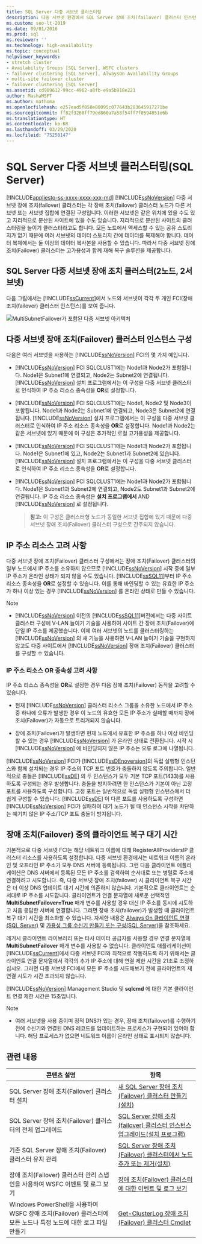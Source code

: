 ```yaml
---
title: SQL Server 다중 서브넷 클러스터링
description: 다중 서브넷 환경에서 SQL Server 장애 조치(failover) 클러스터 인스턴스를 구성하는 방법을 알아봅니다.
ms.custom: seo-lt-2019
ms.date: 09/01/2016
ms.prod: sql
ms.reviewer: ''
ms.technology: high-availability
ms.topic: conceptual
helpviewer_keywords:
- stretch cluster
- Availability Groups [SQL Server], WSFC clusters
- failover clustering [SQL Server], AlwaysOn Availability Groups
- multi-site failover cluster
- failover clustering [SQL Server]
ms.assetid: cd909612-99cc-4962-a8fb-e9a5b918e221
author: MashaMSFT
ms.author: mathoma
ms.openlocfilehash: e257ead5f858e80095c077643b283645917271be
ms.sourcegitcommit: ff82f3260ff79ed860a7a58f54ff7f0594851e6b
ms.translationtype: HT
ms.contentlocale: ko-KR
ms.lasthandoff: 03/29/2020
ms.locfileid: "75258147"
---
```

# <a name="sql-server-multi-subnet-clustering-sql-server"></a>SQL Server 다중 서브넷 클러스터링(SQL Server)
[!INCLUDE[appliesto-ss-xxxx-xxxx-xxx-md](../../../includes/appliesto-ss-xxxx-xxxx-xxx-md.md)]
  [!INCLUDE[ssNoVersion](../../../includes/ssnoversion-md.md)] 다중 서브넷 장애 조치(failover) 클러스터는 각 장애 조치(failover) 클러스터 노드가 다른 서브넷 또는 서브넷 집합에 연결된 구성입니다. 이러한 서브넷은 같은 위치에 있을 수도 있고 지리적으로 분산된 사이트에 있을 수도 있습니다. 지리적으로 분산된 사이트의 클러스터링을 늘이기 클러스터라고도 합니다. 모든 노드에서 액세스할 수 있는 공유 스토리지가 없기 때문에 여러 서브넷의 데이터 스토리지 간에 데이터를 복제해야 합니다. 데이터 복제에서는 둘 이상의 데이터 복사본을 사용할 수 있습니다. 따라서 다중 서브넷 장애 조치(Failover) 클러스터는 고가용성과 함께 재해 복구 솔루션을 제공합니다.  
  
   
##  <a name="sql-server-multi-subnet-failover-cluster-two-nodes-two-subnets"></a><a name="VisualElement"></a> SQL Server 다중 서브넷 장애 조치 클러스터(2노드, 2서브넷)  
 다음 그림에서는 [!INCLUDE[ssCurrent](../../../includes/sscurrent-md.md)]에서 노드와 서브넷이 각각 두 개인 FCI(장애 조치(failover) 클러스터 인스턴스)를 보여 줍니다.  
  
 ![MultiSubnetFailover가 포함된 다중 서브넷 아키텍처](../../../sql-server/failover-clusters/windows/media/multi-subnet-architecture-withmultisubnetfailoverparam.png "MultiSubnetFailover가 포함된 다중 서브넷 아키텍처")  
  
  
##  <a name="multi-subnet-failover-cluster-instance-configurations"></a><a name="Configurations"></a> 다중 서브넷 장애 조치(Failover) 클러스터 인스턴스 구성  
 다음은 여러 서브넷을 사용하는 [!INCLUDE[ssNoVersion](../../../includes/ssnoversion-md.md)] FCI의 몇 가지 예입니다.  
  
-   [!INCLUDE[ssNoVersion](../../../includes/ssnoversion-md.md)] FCI SQLCLUST1에는 Node1과 Node2가 포함됩니다. Node1은 Subnet1에 연결되고, Node2는 Subnet2에 연결됩니다. [!INCLUDE[ssNoVersion](../../../includes/ssnoversion-md.md)] 설치 프로그램에서는 이 구성을 다중 서브넷 클러스터로 인식하여 IP 주소 리소스 종속성을 **OR**로 설정합니다.  
  
-   [!INCLUDE[ssNoVersion](../../../includes/ssnoversion-md.md)] FCI SQLCLUST1에는 Node1, Node2 및 Node3이 포함됩니다. Node1과 Node2는 Subnet1에 연결되고, Node3은 Subnet2에 연결됩니다. [!INCLUDE[ssNoVersion](../../../includes/ssnoversion-md.md)] 설치 프로그램에서는 이 구성을 다중 서브넷 클러스터로 인식하여 IP 주소 리소스 종속성을 **OR**로 설정합니다. Node1과 Node2는 같은 서브넷에 있기 때문에 이 구성은 추가적인 로컬 고가용성을 제공합니다.  
  
-   [!INCLUDE[ssNoVersion](../../../includes/ssnoversion-md.md)] FCI SQLCLUST1에는 Node1과 Node2가 포함됩니다. Node1은 Subnet1에 있고, Node2는 Subnet1과 Subnet2에 있습니다. [!INCLUDE[ssNoVersion](../../../includes/ssnoversion-md.md)] 설치 프로그램에서는 이 구성을 다중 서브넷 클러스터로 인식하여 IP 주소 리소스 종속성을 **OR**로 설정합니다.  
  
-   [!INCLUDE[ssNoVersion](../../../includes/ssnoversion-md.md)] FCI SQLCLUST1에는 Node1과 Node2가 포함됩니다. Node1은 Subnet1과 Subnet2에 연결되고, Node2도 Subnet1과 Subnet2에 연결됩니다. IP 주소 리소스 종속성은 **설치 프로그램에서** AND [!INCLUDE[ssNoVersion](../../../includes/ssnoversion-md.md)] 로 설정됩니다.  
  
    > **참고:** 이 구성은 클러스터형 노드가 동일한 서브넷 집합에 있기 때문에 다중 서브넷 장애 조치(Failover) 클러스터 구성으로 간주되지 않습니다.  
  
##  <a name="ip-address-resource-considerations"></a><a name="ComponentsAndConcepts"></a> IP 주소 리소스 고려 사항  
 다중 서브넷 장애 조치(Failover) 클러스터 구성에서는 장애 조치(Failover) 클러스터의 일부 노드에서 IP 주소를 소유하지 않으므로 [!INCLUDE[ssNoVersion](../../../includes/ssnoversion-md.md)] 시작 중에 일부 IP 주소가 온라인 상태가 되지 않을 수도 있습니다. [!INCLUDE[ssSQL11](../../../includes/sssql11-md.md)]부터 IP 주소 리소스 종속성을 **OR**로 설정할 수 있습니다. 이를 통해 바인딩할 수 있는 유효한 IP 주소가 하나 이상 있는 경우 [!INCLUDE[ssNoVersion](../../../includes/ssnoversion-md.md)] 를 온라인 상태로 만들 수 있습니다.  
  
  > [!NOTE] 
  > - [!INCLUDE[ssNoVersion](../../../includes/ssnoversion-md.md)] 이전의 [!INCLUDE[ssSQL11](../../../includes/sssql11-md.md)]버전에서는 다중 사이트 클러스터 구성에 V-LAN 늘이기 기술을 사용하여 사이트 간 장애 조치(Failover)에 단일 IP 주소를 제공했습니다. 이제 여러 서브넷의 노드를 클러스터링하는 [!INCLUDE[ssNoVersion](../../../includes/ssnoversion-md.md)] 의 새 기능을 사용하면 V-LAN 늘이기 기술을 구현하지 않고도 다중 사이트에서 [!INCLUDE[ssNoVersion](../../../includes/ssnoversion-md.md)] 장애 조치(Failover) 클러스터를 구성할 수 있습니다.  

  
### <a name="ip-address-resource-or-dependency-considerations"></a>IP 주소 리소스 OR 종속성 고려 사항  
 IP 주소 리소스 종속성을 **OR**로 설정한 경우 다음 장애 조치(Failover) 동작을 고려할 수 있습니다.  
  
-   현재 [!INCLUDE[ssNoVersion](../../../includes/ssnoversion-md.md)] 클러스터 리소스 그룹을 소유한 노드에서 IP 주소 중 하나에 오류가 발생한 경우 이 노드의 유효한 모든 IP 주소가 실패할 때까지 장애 조치(Failover)가 자동으로 트리거되지 않습니다.  
  
-   장애 조치(Failover)가 발생하면 현재 노드에서 유효한 IP 주소를 하나 이상 바인딩할 수 있는 경우 [!INCLUDE[ssNoVersion](../../../includes/ssnoversion-md.md)] 가 온라인 상태로 전환됩니다. 시작 시 [!INCLUDE[ssNoVersion](../../../includes/ssnoversion-md.md)] 에 바인딩되지 않은 IP 주소는 오류 로그에 나열됩니다.  
  
   
 [!INCLUDE[ssNoVersion](../../../includes/ssnoversion-md.md)] FCI가 [!INCLUDE[ssDEnoversion](../../../includes/ssdenoversion-md.md)]의 독립 실행형 인스턴스와 함께 설치되는 경우 IP 주소의 TCP 포트 번호가 충돌하지 않도록 주의합니다. 일반적으로 충돌은 [!INCLUDE[ssDE](../../../includes/ssde-md.md)] 의 두 인스턴스가 모두 기본 TCP 포트(1433)를 사용하도록 구성되는 경우 발생합니다. 충돌을 방지하려면 한 인스턴스가 기본이 아닌 고정 포트를 사용하도록 구성합니다. 고정 포트는 일반적으로 독립 실행형 인스턴스에서 더 쉽게 구성할 수 있습니다. [!INCLUDE[ssDE](../../../includes/ssde-md.md)] 이 다른 포트를 사용하도록 구성하면 [!INCLUDE[ssNoVersion](../../../includes/ssnoversion-md.md)] FCI가 실패하여 대기 노드가 될 때 인스턴스 시작을 차단하는 예기치 않은 IP 주소/TCP 포트 충돌이 방지됩니다.  
  
##  <a name="client-recovery-latency-during-failover"></a><a name="DNS"></a> 장애 조치(Failover) 중의 클라이언트 복구 대기 시간  
 기본적으로 다중 서브넷 FCI는 해당 네트워크 이름에 대해 RegisterAllProvidersIP 클러스터 리소스를 사용하도록 설정합니다. 다중 서브넷 환경에서는 네트워크 이름의 온라인 및 오프라인 IP 주소가 모두 DNS 서버에 등록됩니다. 그런 다음 클라이언트 애플리케이션은 DNS 서버에서 등록된 모든 IP 주소를 검색하여 순서대로 또는 병렬로 주소에 연결하려고 시도합니다. 즉, 다중 서브넷 장애 조치(failover) 시 클라이언트 복구 시간은 더 이상 DNS 업데이트 대기 시간에 의존하지 않습니다. 기본적으로 클라이언트는 순서대로 IP 주소를 시도합니다. 클라이언트가 연결 문자열에 새로운 선택적인 **MultiSubnetFailover=True** 매개 변수를 사용할 경우 대신 IP 주소를 동시에 시도하고 처음 응답한 서버에 연결합니다. 그러면 장애 조치(failover)가 발생할 때 클라이언트 복구 대기 시간을 최소화할 수 있습니다. 자세한 내용은 [Always On 클라이언트 연결(SQL Server)](../../../database-engine/availability-groups/windows/always-on-client-connectivity-sql-server.md) 및 [가용성 그룹 수신기 만들기 또는 구성(SQL Server)](../../../database-engine/availability-groups/windows/create-or-configure-an-availability-group-listener-sql-server.md)을 참조하세요.  
  
 레거시 클라이언트 라이브러리 또는 타사 데이터 공급자를 사용할 경우 연결 문자열에 **MultiSubnetFailover** 매개 변수를 사용할 수 없습니다. 클라이언트 애플리케이션이 [!INCLUDE[ssCurrent](../../../includes/sscurrent-md.md)]에서 다중 서브넷 FCI와 최적으로 작동하도록 하기 위해서는 클라이언트 연결 문자열에서 각각의 추가 IP 주소에 대해 연결 제한 시간을 21초로 조정하십시오. 그러면 다중 서브넷 FCI에서 모든 IP 주소를 시도해보기 전에 클라이언트의 재연결 시도가 시간 초과되지 않습니다.  
  
 [!INCLUDE[ssNoVersion](../../../includes/ssnoversion-md.md)] Management Studio 및 **sqlcmd** 에 대한 기본 클라이언트 연결 제한 시간은 15초입니다.  
 
 > [!NOTE]
 > - 여러 서브넷을 사용 중이며 정적 DNS가 있는 경우, 장애 조치(failover)를 수행하기 전에 수신기와 연결된 DNS 레코드를 업데이트하는 프로세스가 구현되어 있어야 합니다. 해당 프로세스가 없으면 네트워크 이름이 온라인 상태로 표시되지 않습니다.
  
   
##  <a name="related-content"></a><a name="RelatedContent"></a> 관련 내용  
  
|콘텐츠 설명|항목|  
|-------------------------|-----------|  
|SQL Server 장애 조치(Failover) 클러스터 설치|[새 SQL Server 장애 조치(Failover) 클러스터 만들기(설치)](../../../sql-server/failover-clusters/install/create-a-new-sql-server-failover-cluster-setup.md)|  
|SQL Server 장애 조치(Failover) 클러스터의 전체 업그레이드|[SQL Server 장애 조치(failover) 클러스터 인스턴스 업그레이드&#40;설치 프로그램&#41;](../../../sql-server/failover-clusters/windows/upgrade-a-sql-server-failover-cluster-instance-setup.md)|  
|기존 SQL Server 장애 조치(Failover) 클러스터 유지 관리|[SQL Server 장애 조치(Failover) 클러스터에서 노드 추가 또는 제거&#40;설치&#41;](../../../sql-server/failover-clusters/install/add-or-remove-nodes-in-a-sql-server-failover-cluster-setup.md)|  
|장애 조치(Failover) 클러스터 관리 스냅인을 사용하여 WSFC 이벤트 및 로그 보기|[장애 조치(Failover) 클러스터에 대한 이벤트 및 로그 보기](https://technet.microsoft.com/library/cc772342\(WS.10\).aspx)|  
|Windows PowerShell을 사용하여 WSFC 장애 조치(Failover) 클러스터에 모든 노드나 특정 노드에 대한 로그 파일 만들기|[Get-ClusterLog 장애 조치(Failover) 클러스터 Cmdlet](https://technet.microsoft.com/library/ee461045.aspx)|  
  

  
  

